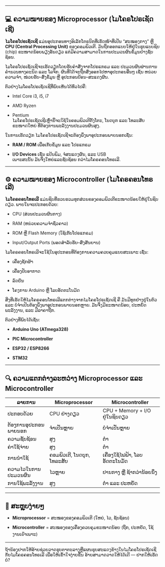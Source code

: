 
---

## 💻 ຄວາມໝາຍຂອງ **Microprocessor (ໄມໂຄຣໂປຣເຊັດເຊີ)**

**ໄມໂຄຣໂປຣເຊັດເຊີ** ແມ່ນອຸປະກອນທາງອິເລັກໂຕຣນິກທີ່ເຮັດໜ້າທີ່ເປັນ “ສະໝອງກາງ” ຫຼື **CPU (Central Processing Unit)** ຂອງຄອມພິວເຕີ. ມັນຖືກອອກແບບໃຫ້ຢູ່ໃນຮູບແບບຊິບ (chip) ຂະໜາດນ້ອຍພຽງອັນດຽວ ແຕ່ມີຄວາມສາມາດໃນການປະມວນຜົນຂໍ້ມູນຢ່າງຊັບຊ້ອນ.

ໄມໂຄຣໂປຣເຊັດເຊີຈະເຮັດວຽກໂດຍຮັບຄຳສັ່ງຈາກໂປຣແກຣມ ແລະ ປະມວນຜົນຜ່ານການຄຳນວນທາງຄະນິດ ແລະ ໂລຈິກ. ຜົນທີ່ໄດ້ຈະຖືກສົ່ງອອກໄປຫາອຸປະກອນອື່ນໆ ເຊັ່ນ ຫນ່ວຍຄວາມຈຳ, ໜ່ວຍຮັບ–ສົ່ງຂໍ້ມູນ ຫຼື ອຸປະກອນປ້ອນ–ສະແດງຜົນ.

ຕົວຢ່າງໄມໂຄຣໂປຣເຊັດເຊີທີ່ພົບເຫັນໄດ້ທົ່ວໄປຄື:

- Intel Core i3, i5, i7
    
- AMD Ryzen
    
- Pentium  
    ໄມໂຄຣໂປຣເຊັດເຊີເຫຼົ່ານີ້ຈະໃຊ້ໃນຄອມພິວເຕີຕັ້ງໂຕະ, ໂນດບຸກ ແລະ ໂທລະສັບຂະໜາດໃຫຍ່ ທີ່ຕ້ອງການພະລັງງານປະມວນຜົນສູງ.
    

ໃນການເຮັດວຽກ ໄມໂຄຣໂປຣເຊັດເຊີຈະຕ້ອງພຶ່ງພາອຸປະກອນພາຍນອກເຊັ່ນ:

- **RAM / ROM** ເພື່ອເກັບຂໍ້ມູນ ແລະ ໂປຣແກຣມ
    
- **I/O Devices** ເຊັ່ນ ແປ້ນພິມ, ຈໍສະແດງຜົນ, ແລະ USB  
    ເພາະສະນັ້ນ ມັນຈຶ່ງໃຫຍ່ແລະຊັບຊ້ອນ ກວ່າໄມໂຄຣຄອນໂທຣເລີ.
    

---

## ⚙️ ຄວາມໝາຍຂອງ **Microcontroller (ໄມໂຄຣຄອນໂທຣເລີ)**

**ໄມໂຄຣຄອນໂທຣເລີ** ແມ່ນຊິບທີ່ຮວບຮວມທຸກສ່ວນຂອງຄອມພິວເຕີຂະໜາດນ້ອຍໃຫ້ຢູ່ໃນຊິບດຽວ. ພາຍໃນຈະປະກອບດ້ວຍ:

- CPU (ສ່ວນປະມວນຜົນກາງ)
    
- RAM (ຫນ່ວຍຄວາມຈຳຊົ່ວຄາວ)
    
- ROM ຫຼື Flash Memory (ໃຊ້ເກັບໂປຣແກຣມ)
    
- Input/Output Ports (ພອດສຳລັບຮັບ–ສົ່ງສັນຍານ)
    

ໄມໂຄຣຄອນໂທຣເລີຈະໃຊ້ໃນອຸປະກອນທີ່ຕ້ອງການຄວາມຄວບຄຸມແບບສະເພາະ ເຊັ່ນ:

- ເຄື່ອງຊັກຜ້າ
    
- ເຄື່ອງປັບອາກາດ
    
- ລົດຢົນ
    
- ໂຄງການ Arduino ຫຼື ໂລບອັດຕະໂນມັດ
    

ສິ່ງທີ່ເຮັດໃຫ້ໄມໂຄຣຄອນໂທຣເລີແຕກຕ່າງຈາກໄມໂຄຣໂປຣເຊັດເຊີ ຄື ມັນມີທຸກຢ່າງຢູ່ໃນຕົວ ແລະ ບໍ່ຈຳເປັນຕ້ອງພຶ່ງພາອຸປະກອນພາຍນອກຫຼາຍ. ມັນຈຶ່ງມີຂະໜາດນ້ອຍ, ປະຫຍັດພະລັງງານ, ແລະ ມີລາຄາຖືກ.

ຕົວຢ່າງທີ່ພົບໄດ້ເຊັ່ນ:

- **Arduino Uno (ATmega328)**
    
- **PIC Microcontroller**
    
- **ESP32 / ESP8266**
    
- **STM32**
    

---

## 🔍 ຄວາມແຕກຕ່າງລະຫວ່າງ Microprocessor ແລະ Microcontroller

|ລາຍການ|Microprocessor|Microcontroller|
|---|---|---|
|ປະກອບດ້ວຍ|CPU ຢ່າງດຽວ|CPU + Memory + I/O ຢູ່ໃນຊິບດຽວ|
|ຕ້ອງການອຸປະກອນພາຍນອກ|ຈຳເປັນຫຼາຍ|ບໍ່ຈຳເປັນຫຼາຍ|
|ຄວາມຊັບຊ້ອນ|ສູງ|ຕ່ຳ|
|ຄ່າໃຊ້ຈ່າຍ|ສູງ|ຕ່ຳ|
|ການນຳໃຊ້|ຄອມພິວເຕີ, ໂນດບຸກ, ໂທລະສັບ|ເຄື່ອງໃຊ້ໄຟຟ້າ, ໂລບອັດຕະໂນມັດ|
|ຄວາມໄວໃນການປະມວນຜົນ|ໄວຫຼາຍ|ປານກາງ ຫຼື ຊ້າກວ່ານ້ອຍນຶ່ງ|
|ການໃຊ້ພະລັງງານ|ສູງ|ຕ່ຳ ແລະ ປະຫຍັດ|

---

## 🧠 ສະຫຼຸບງ່າຍໆ

- **Microprocessor** = ສະໝອງຂອງຄອມພິວເຕີ (ໃຫຍ່, ໄວ, ຊັບຊ້ອນ)
    
- **Microcontroller** = ສະໝອງຂອງເຄື່ອງຄວບຄຸມຂະໜາດນ້ອຍ (ຖືກ, ປະຫຍັດ, ໃຊ້ງານເຉົ້າເພາະ)
    

---

ຖ້ານ້ອງຢາກໃຫ້ອ້າຍຊ່ວຍວາດຮູບຕາຕະລາງຫຼືແຜນຮູບສະແດງຂ້າງໃນໄມໂຄຣໂປຣເຊັດເຊີກັບໄມໂຄຣຄອນໂທຣເລີ ເພື່ອໃຫ້ເຂົ້າໃຈງ່າຍຂຶ້ນ ອ້າຍສາມາດວາດໃຫ້ໄດ້ເດີ — ຢາກໃຫ້ເຮັດບໍ?